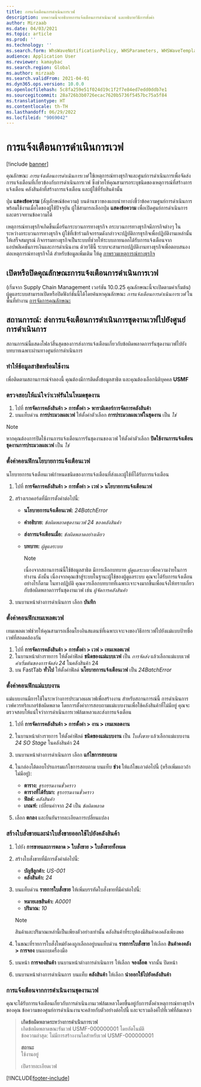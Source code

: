 ```yaml
---
title: การแจ้งเตือนการดำเนินการเวฟ
description: บทความนี้จะอธิบายการแจ้งเตือนการดำเนินเวฟ และอธิบายวิธีการตั้งค่า
author: Mirzaab
ms.date: 04/03/2021
ms.topic: article
ms.prod: ''
ms.technology: ''
ms.search.form: WhsWaveNotificationPolicy, WHSParameters, WHSWaveTemplateTable, BusinessEventsWorkspace
audience: Application User
ms.reviewer: kamaybac
ms.search.region: Global
ms.author: mirzaab
ms.search.validFrom: 2021-04-01
ms.dyn365.ops.version: 10.0.0
ms.openlocfilehash: 5c8fa259e51f024d19c1f2f7e84ed7edd0ddb7e1
ms.sourcegitcommit: 28a726b3b0726ecac7620b5736f5457bc75a5f84
ms.translationtype: HT
ms.contentlocale: th-TH
ms.lasthandoff: 06/29/2022
ms.locfileid: "9069042"
---
```

# <a name="wave-execution-notifications"></a>การแจ้งเตือนการดำเนินการเวฟ

[!include [banner](../includes/banner.md)]

คุณลักษณะ *การแจ้งเตือนการดำเนินการเวฟ* ใช้เหตุการณ์ทางธุรกิจและศูนย์การดำเนินการเพื่อจัดส่งการแจ้งเตือนที่เกี่ยวข้องกับการดำเนินการเวฟ ซึ่งช่วยให้คุณสามารถระบุชนิดของเหตุการณ์ที่สร้างการแจ้งเตือน คลังสินค้าที่สร้างการแจ้งเตือน และผู้ใช้ที่รับสินค้านั้น

ปุ่ม **แสดงข้อความ** (สัญลักษณ์ข้อความ) บนด้านขวาของแถบนําทางบ่งชี้ว่าข้อความศูนย์การดำเนินการพร้อมใช้งานเมื่อใดของผู้ใช้ปัจจุบัน ผู้ใช้สามารถเลือกปุ่ม **แสดงข้อความ** เพื่อเปิดศูนย์การดำเนินการและตรวจทานข้อความได้

เหตุการณ์ทางธุรกิจเกิดขึ้นเมื่อรันกระบวนการทางธุรกิจ กระบวนการทางธุรกิจมีภารกิจต่างๆ ในระหว่างกระบวนการทางธุรกิจ ผู้ใช้ที่เข้าร่วมกิจกรรมดังกล่าวจะปฏิบัติการธุรกิจเพื่อปฏิบัติงานเหล่านั้นให้เสร็จสมบูรณ์ กิจกรรมทางธุรกิจเป็นระบบที่ช่วยให้ระบบภายนอกได้รับการแจ้งเตือนจากแอปพลิเคชันการเงินและการดำเนินงาน ด้วยวิธีนี้ ระบบจะสามารถปฏิบัติงานทางธุรกิจเพื่อตอบสนองต่อเหตุการณ์ทางธุรกิจได้ สำหรับข้อมูลเพิ่มเติม ให้ดู [ภาพรวมเหตุการณ์ทางธุรกิจ](../../fin-ops-core/dev-itpro/business-events/home-page.md)

## <a name="turn-the-wave-execution-notifications-feature-on-or-off"></a>เปิดหรือปิดคุณลักษณะการแจ้งเตือนการดำเนินการเวฟ

(เริ่มจาก Supply Chain Management เวอร์ชัน 10.0.25 คุณลักษณะนี้จะเปิดตามค่าเริ่มต้น) ผู้ดูแลระบบสามารถเปิดหรือปิดฟังก์ชันนี้ได้โดยค้นหาคุณลักษณะ *การแจ้งเตือนการดำเนินการเวฟ* ในพื้นที่ทำงาน [การจัดการคุณลักษณะ](../../fin-ops-core/fin-ops/get-started/feature-management/feature-management-overview.md)

## <a name="scenario-send-wave-batch-execution-notifications-to-the-action-center"></a>สถานการณ์: ส่งการแจ้งเตือนการดำเนินการชุดงานเวฟไปยังศูนย์การดำเนินการ

สถานการณ์นี้แสดงโฟลว์สิ้นสุดของการส่งการแจ้งเตือนเกี่ยวกับข้อผิดพลาดการรันชุดงานเวฟไปยังบทบาทเฉพาะผ่านทางศูนย์การดำเนินการ

### <a name="make-demo-data-available"></a>ทำให้ข้อมูลสาธิตพร้อมใช้งาน

เพื่อติดตามสถานการณ์จำลองนี้ คุณต้องมีการติดตั้งข้อมูลสาธิต และคุณต้องเลือกนิติบุคคล **USMF**

### <a name="make-sure-that-waves-are-run-in-batch-mode"></a>ตรวจสอบให้แน่ใจว่าเวฟรันในโหมดชุดงาน

1. ไปที่ **การจัดการคลังสินค้า \> การตั้งค่า \> พารามิเตอร์การจัดการคลังสินค้า**
1. บนแท็บด่วน **การประมวลผลเวฟ** ให้ตั้งค่าตัวเลือก **การประมวลผลเวฟในชุดงาน** เป็น *ใช่*

> [!NOTE]
> หากคุณต้องการปิดใช้งานการแจ้งเตือนการรันชุดงานของเวฟ ให้ตั้งค่าตัวเลือก **ปิดใช้งานการแจ้งเตือนชุดงานการประมวลผลเวฟ** เป็น *ใช่*

### <a name="configure-a-wave-notification-policy"></a>ตั้งค่าคอนฟิกนโยบายการแจ้งเตือนเวฟ

นโยบายการแจ้งเตือนเวฟกําหนดชนิดของการแจ้งเตือนที่ส่งและผู้ใช้ที่ได้รับการแจ้งเตือน

1. ไปที่ **การจัดการคลังสินค้า \> การตั้งค่า \> เวฟ \> นโยบายการแจ้งเตือนเวฟ**
1. สร้างเรกคอร์ดที่มีการตั้งค่าต่อไปนี้:

    - **นโยบายการแจ้งเตือนเวฟ:** *24BatchError*
    - **คำอธิบาย:** *ข้อผิดพลาดชุดงานเวฟ 24 ของคลังสินค้า*
    - **ส่งการแจ้งเตือนเมื่อ:** *ข้อผิดพลาดอย่างเดียว*
    - **บทบาท:** *ผู้ดูแลระบบ*

        > [!NOTE]
        > เนื่องจากสถานการณ์นี้ใช้ข้อมูลสาธิต มีการเลือกบทบาท *ผู้ดูแลระบบ* เพื่อความง่ายในการทำงาน ดังนั้น เนื่องจากคุณเข้าสู่ระบบในฐานะผู้ใช้ของผู้ดูแลระบบ คุณจะได้รับการแจ้งเตือน อย่างไรก็ตาม ในทางปฏิบัติ คุณควรเลือกบทบาทที่เฉพาะเจาะจงมากขึ้นเพื่อแจ้งให้ทราบเกี่ยวกับข้อผิดพลาดการรันชุดงานเวฟ เช่น *ผู้จัดการคลังสินค้า*

1. บนบานหน้าต่างการดำเนินการ เลือก **บันทึก**

### <a name="configure-a-wave-template"></a>ตั้งค่าคอนฟิกเทมเพลตเวฟ

เทมเพลตเวฟช่วยให้คุณสามารถเชื่อมโยงอินสแตนซ์ที่เฉพาะเจาะจงของวิธีการเวฟไปยังแม่แบบป้ายชื่อเวฟที่สอดคล้องกัน

1. ไปที่ **การจัดการคลังสินค้า \> การตั้งค่า \> เวฟ \> เทมเพลตเวฟ**
1. ในบานหน้าต่างรายการ ให้ตั้งค่าฟิลด์ **ชนิดของแม่แบบเวฟ** เป็น *การจัดส่ง* แล้วเลือกแม่แบบเวฟ *ค่าเริ่มต้นของการจัดส่ง 24* ในคลังสินค้า 24
1. บน FastTab **ทั่วไป** ให้ตั้งค่าฟิลด์ **นโยบายการแจ้งเตือนเวฟ** เป็น *24BatchError*

### <a name="configure-a-work-template"></a>ตั้งค่าคอนฟิกแม่แบบงาน

แม่แบบงานมีการใช้ในระหว่างการประมวลผลเวฟเพื่อสร้างงาน สำหรับสถานการณ์นี้ การดำเนินการเวฟควรทริกเกอร์ข้อผิดพลาด โดยการตั้งค่าการสอบถามแม่แบบงานเพื่อใช้คลังสินค้าที่ไม่มีอยู่ คุณจะตรวจสอบให้แน่ใจว่าการดำเนินการเวฟล้มเหลวและส่งการแจ้งเตือน

1. ไปที่ **การจัดการคลังสินค้า \> การตั้งค่า \> งาน \> เทมเพลตงาน**
1. ในบานหน้าต่างรายการ ให้ตั้งค่าฟิลด์ **ชนิดของแม่แบบงาน** เป็น *ใบสั่งขาย* แล้วเลือกแม่แบบงาน *24 SO Stage* ในคลังสินค้า 24
1. บนบานหน้าต่างการดำเนินการ เลือก **แก้ไขการสอบถาม**
1. ในกล่องโต้ตอบโปรแกรมแก้ไขการสอบถาม บนแท็บ **ช่วง** ให้แก้ไขแถวต่อไปนี้ (หรือเพิ่มแถวถ้าไม่มีอยู่):

    - **ตาราง:** *ธุรกรรมงานชั่วคราว*
    - **ตารางที่ได้รับมา:** *ธุรกรรมงานชั่วคราว*
    - **ฟิลด์:** *คลังสินค้า*
    - **เกณฑ์:** เปลี่ยนค่าจาก *24* เป็น *ข้อผิดพลาด*

1. เลือก **ตกลง** และยืนยันรายละเอียดการเปลี่ยนแปลง

### <a name="create-a-sales-order-and-release-it-to-the-warehouse"></a>สร้างใบสั่งขายและนำใบสั่งขายออกใช้ไปยังคลังสินค้า

1. ไปยัง **การขายและการตลาด \> ใบสั่งขาย \> ใบสั่งขายทั้งหมด**
1. สร้างใบสั่งขายที่มีการตั้งค่าต่อไปนี้:

    - **บัญชีลูกค้า:** *US-001*
    - **คลังสินค้า:** *24*

1. บนแท็บด่วน **รายการใบสั่งขาย** ให้เพิ่มบรรทัดใบสั่งขายที่มีค่าต่อไปนี้:

    - **หมายเลขสินค้า:** *A0001*
    - **ปริมาณ:** *10*

    > [!NOTE]
    > สินค้าและปริมาณเหล่านี้เป็นเพียงตัวอย่างเท่านั้น คลังสินค้าที่ระบุต้องมีสินค้าคงคลังเพียงพอ

1. ในขณะที่รายการใบสั่งใหม่ยังคงถูกเลือกอยู่บนแท็บด่วน **รายการใบสั่งขาย** ให้เลือก **สินค้าคงคลัง \> การจอง** บนแถบเครื่องมือ
1. บนหน้า **การจองสินค้า** บนบานหน้าต่างการดำเนินการ ให้เลือก **จองล็อต** จากนั้น ปิดหน้า
1. บนบานหน้าต่างการดำเนินการ บนแท็บ **คลังสินค้า** ให้เลือก **นำออกใช้ไปยังคลังสินค้า**

### <a name="notifications-from-wave-batch-job-execution"></a>การแจ้งเตือนจากการดำเนินงานชุดงานเวฟ

คุณจะได้รับการแจ้งเตือนเกี่ยวกับการดำเนินงานเวฟล้มเหลวโดยขึ้นอยู่กับการตั้งค่าเหตุการณ์ทางธุรกิจของคุณ ข้อความของศูนย์การดำเนินงานจะคล้ายกับตัวอย่างต่อไปนี้ และจะรวมลิงค์ไปที่เวฟที่ล้มเหลว

> **เกิดข้อผิดพลาดระหว่างการดำเนินการเวฟ**  
> เกิดข้อผิดพลาดขณะรันเวฟ USMF-000000001 โดยอัตโนมัติ  
> ข้อความล่าสุด: ไม่มีการสร้างงานใดสำหรับเวฟ USMF-000000001
>
> **สถานะ**  
> ใช้งานอยู่
>
> เปิดรายละเอียดเวฟ

[!INCLUDE[footer-include](../../includes/footer-banner.md)]

